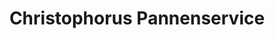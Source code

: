 ---
title: "Christophorus Pannenservice"
url: /koeln/christophorus-pannenservice/
shop: Autoservice
---